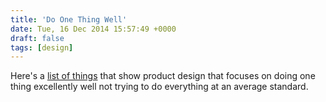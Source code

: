 ```yaml
---
title: 'Do One Thing Well'
date: Tue, 16 Dec 2014 15:57:49 +0000
draft: false
tags: [design]
---
```


Here's a [list of things](https://medium.com/small-giants/just-right-list-da769c3c25b9) that show product design that focuses on doing one thing excellently well not trying to do everything at an average standard.